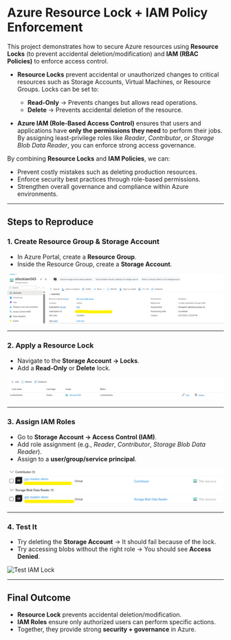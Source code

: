 # Azure Resource Lock + IAM Policy Enforcement  

This project demonstrates how to secure Azure resources using **Resource Locks** (to prevent accidental deletion/modification) and **IAM (RBAC Policies)** to enforce access control.  

- **Resource Locks** prevent accidental or unauthorized changes to critical resources such as Storage Accounts, Virtual Machines, or Resource Groups. Locks can be set to:
  - **Read-Only** → Prevents changes but allows read operations.  
  - **Delete** → Prevents accidental deletion of the resource.  

- **Azure IAM (Role-Based Access Control)** ensures that users and applications have **only the permissions they need** to perform their jobs. By assigning least-privilege roles like *Reader*, *Contributor*, or *Storage Blob Data Reader*, you can enforce strong access governance.  

By combining **Resource Locks** and **IAM Policies**, we can:  
- Prevent costly mistakes such as deleting production resources.  
- Enforce security best practices through role-based permissions.  
- Strengthen overall governance and compliance within Azure environments. 

---

## Steps to Reproduce  

### 1️. Create Resource Group & Storage Account  
- In Azure Portal, create a **Resource Group**.  
- Inside the Resource Group, create a **Storage Account**.  

![Create Storage Account](https://github.com/Ramya-S-M/Azure-Projects/blob/09adfe465354821440ecd8f604c38c9de7c97fe0/Resource%20Lock%20%2B%20IAM%20Policy/Storage%20Account.png)  

---

### 2️. Apply a Resource Lock  
- Navigate to the **Storage Account → Locks**.  
- Add a **Read-Only** or **Delete** lock.  

![Apply Resource Lock](https://github.com/Ramya-S-M/Azure-Projects/blob/09adfe465354821440ecd8f604c38c9de7c97fe0/Resource%20Lock%20%2B%20IAM%20Policy/Resource%20Lock.png)  

---

### 3️. Assign IAM Roles  
- Go to **Storage Account → Access Control (IAM)**.  
- Add role assignment (e.g., *Reader*, *Contributor*, *Storage Blob Data Reader*).  
- Assign to a **user/group/service principal**.  

![Assign IAM Role](https://github.com/Ramya-S-M/Azure-Projects/blob/09adfe465354821440ecd8f604c38c9de7c97fe0/Resource%20Lock%20%2B%20IAM%20Policy/IAM%20roles.png)  

---

### 4️. Test It  
- Try deleting the **Storage Account** → It should fail because of the lock.  
- Try accessing blobs without the right role → You should see **Access Denied**.  

![Test IAM Lock]([images/test-lock.png](https://github.com/Ramya-S-M/Azure-Projects/blob/09adfe465354821440ecd8f604c38c9de7c97fe0/Resource%20Lock%20%2B%20IAM%20Policy/Test%20User.png))  

---

## Final Outcome  
- **Resource Lock** prevents accidental deletion/modification.  
- **IAM Roles** ensure only authorized users can perform specific actions.  
- Together, they provide strong **security + governance** in Azure.  
